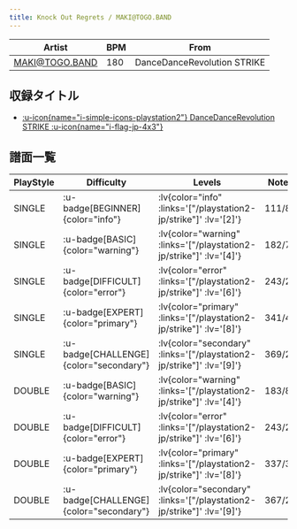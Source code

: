 ```yaml
---
title: Knock Out Regrets / MAKI@TOGO.BAND
---
```


|Artist|BPM|From|
|------|---|----|
|MAKI@TOGO.BAND|180|DanceDanceRevolution STRIKE|

## 収録タイトル

- [ :u-icon{name="i-simple-icons-playstation2"} DanceDanceRevolution STRIKE :u-icon{name="i-flag-jp-4x3"} ](/playstation2-jp/strike)

## 譜面一覧

|PlayStyle|Difficulty|Levels|Notes|Movie|
|---------|----------|------|-----|-----|
|SINGLE| :u-badge[BEGINNER]{color="info"} | :lv{color="info" :links='["/playstation2-jp/strike"]' :lv='[2]'} |111/8||
|SINGLE| :u-badge[BASIC]{color="warning"} | :lv{color="warning" :links='["/playstation2-jp/strike"]' :lv='[4]'} |182/7||
|SINGLE| :u-badge[DIFFICULT]{color="error"} | :lv{color="error" :links='["/playstation2-jp/strike"]' :lv='[6]'} |243/21||
|SINGLE| :u-badge[EXPERT]{color="primary"} | :lv{color="primary" :links='["/playstation2-jp/strike"]' :lv='[8]'} |341/44||
|SINGLE| :u-badge[CHALLENGE]{color="secondary"} | :lv{color="secondary" :links='["/playstation2-jp/strike"]' :lv='[9]'} |369/22||
|DOUBLE| :u-badge[BASIC]{color="warning"} | :lv{color="warning" :links='["/playstation2-jp/strike"]' :lv='[4]'} |183/8||
|DOUBLE| :u-badge[DIFFICULT]{color="error"} | :lv{color="error" :links='["/playstation2-jp/strike"]' :lv='[6]'} |243/22||
|DOUBLE| :u-badge[EXPERT]{color="primary"} | :lv{color="primary" :links='["/playstation2-jp/strike"]' :lv='[8]'} |337/33||
|DOUBLE| :u-badge[CHALLENGE]{color="secondary"} | :lv{color="secondary" :links='["/playstation2-jp/strike"]' :lv='[9]'} |367/26||
